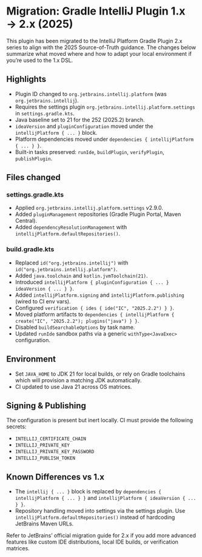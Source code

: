 # Migration: Gradle IntelliJ Plugin 1.x → 2.x (2025)

This plugin has been migrated to the IntelliJ Platform Gradle Plugin 2.x series to align with the
2025 Source-of-Truth guidance. The changes below summarize what moved where and how to adapt your
local environment if you’re used to the 1.x DSL.

## Highlights
- Plugin ID changed to `org.jetbrains.intellij.platform` (was `org.jetbrains.intellij`).
- Requires the settings plugin `org.jetbrains.intellij.platform.settings` in `settings.gradle.kts`.
- Java baseline set to 21 for the 252 (2025.2) branch.
- `ideaVersion` and `pluginConfiguration` moved under the `intellijPlatform { ... }` block.
- Platform dependencies moved under `dependencies { intellijPlatform { ... } }`.
- Built-in tasks preserved: `runIde`, `buildPlugin`, `verifyPlugin`, `publishPlugin`.

## Files changed

### settings.gradle.kts
- Applied `org.jetbrains.intellij.platform.settings` v2.9.0.
- Added `pluginManagement` repositories (Gradle Plugin Portal, Maven Central).
- Added `dependencyResolutionManagement` with `intellijPlatform.defaultRepositories()`.

### build.gradle.kts
- Replaced `id("org.jetbrains.intellij")` with `id("org.jetbrains.intellij.platform")`.
- Added `java.toolchain` and `kotlin.jvmToolchain(21)`.
- Introduced `intellijPlatform { pluginConfiguration { ... } ideaVersion { ... } }`.
- Added `intellijPlatform.signing` and `intellijPlatform.publishing` (wired to CI env vars).
- Configured `verification { ides { ide("IC", "2025.2.2") } }`.
- Moved platform artifacts to `dependencies { intellijPlatform { create("IC", "2025.2.2"); plugins("java") } }`.
- Disabled `buildSearchableOptions` by task name.
- Updated `runIde` sandbox paths via a generic `withType<JavaExec>` configuration.

## Environment
- Set `JAVA_HOME` to JDK 21 for local builds, or rely on Gradle toolchains which will provision a
  matching JDK automatically.
- CI updated to use Java 21 across OS matrices.

## Signing & Publishing
The configuration is present but inert locally. CI must provide the following secrets:

- `INTELLIJ_CERTIFICATE_CHAIN`
- `INTELLIJ_PRIVATE_KEY`
- `INTELLIJ_PRIVATE_KEY_PASSWORD`
- `INTELLIJ_PUBLISH_TOKEN`

## Known Differences vs 1.x
- The `intellij { ... }` block is replaced by `dependencies { intellijPlatform { ... } }` and
  `intellijPlatform { ideaVersion { ... } }`.
- Repository handling moved into settings via the settings plugin. Use
  `intellijPlatform.defaultRepositories()` instead of hardcoding JetBrains Maven URLs.

Refer to JetBrains’ official migration guide for 2.x if you add more advanced features like
custom IDE distributions, local IDE builds, or verification matrices.

